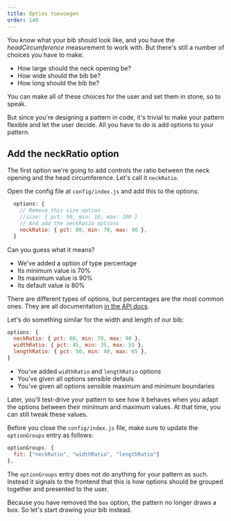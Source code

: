 ```yaml
---
title: Opties toevoegen
order: 140
---
```


You know what your bib should look like, and you have the *headCircumference* measurement to work with. But there's still a number of choices you have to make:

- How large should the neck opening be?
- How wide should the bib be?
- How long should the bib be?

You can make all of these choices for the user and set them in stone, so to speak.

But since you're designing a pattern in code, it's trivial to make your pattern flexible and let the user decide. All you have to do is add options to your pattern.

## Add the neckRatio option

The first option we're going to add controls the ratio between the neck opening and the head circumference. Let's call it `neckRatio`.

Open the config file at `config/index.js` and add this to the options:

```js
  options: {
    // Remove this size option
    //size: { pct: 50, min: 10, max: 100 }
    // And add the neckRatio options
    neckRatio: { pct: 80, min: 70, max: 90 }, 
  }
```

Can you guess what it means?

- We've added a option of type percentage
- Its minimum value is 70%
- Its maximum value is 90%
- Its default value is 80%

<note>

There are different types of options, but percentages are the most common ones. They are all documentation [in the API docs](/api/config#options).

</Note>

Let's do something similar for the width and length of our bib:

```js
options: {
  neckRatio: { pct: 80, min: 70, max: 90 }, 
  widthRatio: { pct: 45, min: 35, max: 55 }, 
  lengthRatio: { pct: 50, min: 40, max: 65 }, 
}
```

- You've added `widthRatio` and `lengthRatio` options
- You've given all options sensible defauls 
- You've given all options sensible maximum and minimum boundaries

<note>

Later, you'll test-drive your pattern to see how it behaves when you adapt the options between their minimum and maximum values. At that time, you can still tweak these values.

</Note>

Before you close the `config/index.js` file, make sure to update the `optionGroups` entry as follows:

```js
optionGroups: {
  fit: ["neckRatio", "widthRatio", "lengthRatio"]
},
```

<note>

The `optionGroups` entry does not do anything for your pattern as such. Instead it signals to the frontend that this is how options should be grouped together and presented to the user.

</Note>

Because you have removed the `box` option, the pattern no longer draws a box. So let's start drawing your bib instead.